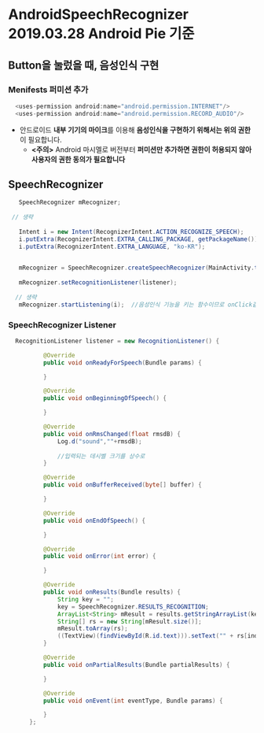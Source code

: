 # AndroidSpeechRecognizer 2019.03.28  Android Pie 기준

## Button을 눌렀을 때, 음성인식 구현

  ### Menifests 퍼미션 추가
 
  ```java
    <uses-permission android:name="android.permission.INTERNET"/>
    <uses-permission android:name="android.permission.RECORD_AUDIO"/>
  ```
  * 안드로이드 **내부 기기의 마이크**를 이용해 **음성인식을 구현하기 위해서는 위의 권한**이 필요합니다.
    * **<주의>** Android 마시멜로 버전부터 **퍼미션만 추가하면 권한이 허용되지 않아 사용자의 권한 동의가 필요합니다**
    
    
 ##  SpeechRecognizer
 
  ``` java
     SpeechRecognizer mRecognizer;
   
   // 생략
   
     Intent i = new Intent(RecognizerIntent.ACTION_RECOGNIZE_SPEECH);
     i.putExtra(RecognizerIntent.EXTRA_CALLING_PACKAGE, getPackageName());
     i.putExtra(RecognizerIntent.EXTRA_LANGUAGE, "ko-KR");

   
     mRecognizer = SpeechRecognizer.createSpeechRecognizer(MainActivity.this);
     
     mRecognizer.setRecognitionListener(listener);
     
    // 생략
     mRecognizer.startListening(i);  //음성인식 기능을 키는 함수이므로 onClick같은 함수에서 호출하기 바람
  ```
  
  ### SpeechRecognizer Listener
  
  ```java
    RecognitionListener listener = new RecognitionListener() {

            @Override
            public void onReadyForSpeech(Bundle params) {

            }

            @Override
            public void onBeginningOfSpeech() {

            }

            @Override
            public void onRmsChanged(float rmsdB) {
                Log.d("sound",""+rmsdB);
                
                //입력되는 데시벨 크기를 상수로 
            }

            @Override
            public void onBufferReceived(byte[] buffer) {

            }

            @Override
            public void onEndOfSpeech() {

            }

            @Override
            public void onError(int error) {

            }

            @Override
            public void onResults(Bundle results) {
                String key = "";
                key = SpeechRecognizer.RESULTS_RECOGNITION;
                ArrayList<String> mResult = results.getStringArrayList(key);
                String[] rs = new String[mResult.size()];
                mResult.toArray(rs);
                ((TextView)(findViewById(R.id.text))).setText("" + rs[index]);
            }

            @Override
            public void onPartialResults(Bundle partialResults) {

            }

            @Override
            public void onEvent(int eventType, Bundle params) {

            }
        };
  ```
 
  
  
